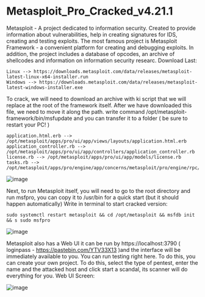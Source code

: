 # Metasploit_Pro_Cracked_v4.21.1
Metasploit - A project dedicated to information security. Created to provide information about vulnerabilities, help in creating signatures for IDS, creating and testing exploits. The most famous project is Metasploit Framework - a convenient platform for creating and debugging exploits. In addition, the project includes a database of opcodes, an archive of shellcodes and information on information security researc. Download Last:

    Linux --> https://downloads.metasploit.com/data/releases/metasploit-latest-linux-x64-installer.run
    Windows --> https://downloads.metasploit.com/data/releases/metasploit-latest-windows-installer.exe

To crack, we will need to download an archive with ki script that we will replace at the root of the framework itself.
After we have downloaded this file, we need to move it along the path. write command /opt/metasploit-framework/bin/msfupdate and you can transfer it to a folder ( be sure to restart your PC! )

    application.html.erb --> /opt/metasploit/apps/pro/ui/app/views/layouts/application.html.erb
    application_controller.rb --> /opt/metasploit/apps/pro/ui/app/controllers/application_controller.rb
    license.rb --> /opt/metasploit/apps/pro/ui/app/models/license.rb
    tasks.rb --> /opt/metasploit/apps/pro/engine/app/concerns/metasploit/pro/engine/rpc/tasks.rb

![image](https://user-images.githubusercontent.com/108927927/194064086-2f5f316c-4d2b-409c-8c81-0125ce15a40f.png)

Next, to run Metasploit itself, you will need to go to the root directory and run msfpro, you can copy it to /usr/bin for a quick start (but it should happen automatically) Write in terminal to start cracked version:

    sudo systemctl restart metasploit && cd /opt/metasploit && msfdb init && s sudo msfpro

![image](https://user-images.githubusercontent.com/108927927/194064138-a02bd46e-7f55-419e-b492-a9f77d7af7c2.png)

Metasploit also has a Web UI it can be run by https://localhost:3790 ( loginpass - https://pastebin.com/YTV33X13 )and the interface will be immediately available to you. You can run testing right here. To do this, you can create your own project. To do this, select the type of pentest, enter the name and the attacked host and click start a scandal, its scanner will do everything for you. Web UI Screen:

![image](https://user-images.githubusercontent.com/108927927/194064177-d6691820-349c-4ff2-8443-3b3682c4570a.png)
